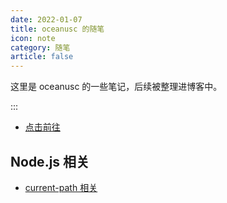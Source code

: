 ```yaml
---
date: 2022-01-07
title: oceanusc 的随笔
icon: note
category: 随笔
article: false
---
```


这里是 oceanusc 的一些笔记，后续被整理进博客中。

:::

- [点击前往](poem/README.md)

## Node.js 相关

- [current-path 相关](node-js/current-path.md)
